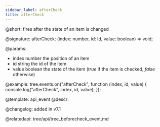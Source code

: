 ```yaml
---
sidebar_label: afterCheck
title: afterCheck
---
```


@short: fires after the state of an item is changed

@signature: afterCheck: (index: number, id: Id, value: boolean) => void;

@params:
- index		number		the position of an item
- id		string		the id of the item
- value     boolean     the state of the item (<i>true</i> if the item is checked, <i>false</i> otherwise)


@example:
tree.events.on("afterCheck", function (index, id, value) {
    console.log("afterCheck", index, id, value);
});


@template: api_event
@descr:

@changelog: added in v7.1

@relatedapi: tree/api/tree_beforecheck_event.md